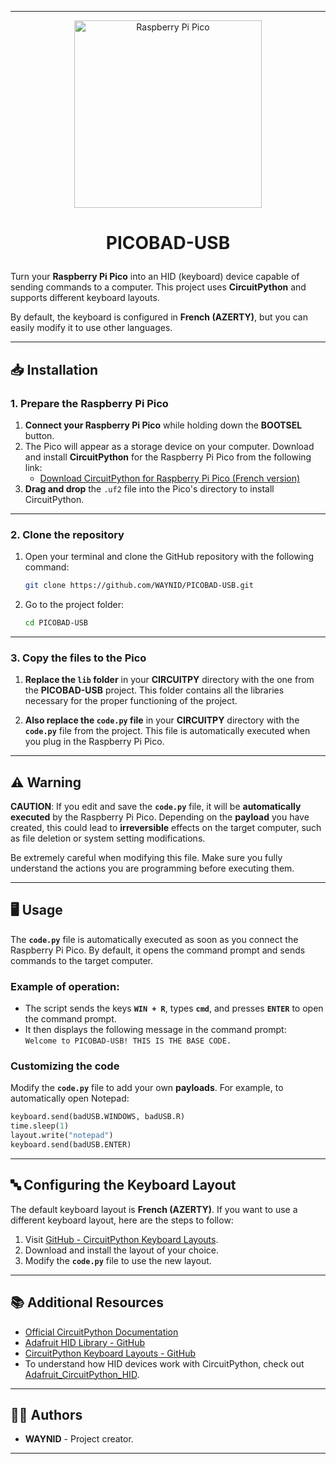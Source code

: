 
---

<p align="center">
  <img src="https://cdn-shop.adafruit.com/970x728/4864-00.jpg" alt="Raspberry Pi Pico" width="300"/>
</p>

# <p align="center">**PICOBAD-USB**</p>

Turn your **Raspberry Pi Pico** into an HID (keyboard) device capable of sending commands to a computer. This project uses **CircuitPython** and supports different keyboard layouts.

By default, the keyboard is configured in **French (AZERTY)**, but you can easily modify it to use other languages.

---

## **📥 Installation**

### 1. Prepare the Raspberry Pi Pico

1. **Connect your Raspberry Pi Pico** while holding down the **BOOTSEL** button.
2. The Pico will appear as a storage device on your computer. Download and install **CircuitPython** for the Raspberry Pi Pico from the following link:
   - [Download CircuitPython for Raspberry Pi Pico (French version)](https://downloads.circuitpython.org/bin/raspberry_pi_pico/fr/adafruit-circuitpython-raspberry_pi_pico-fr-9.2.1.uf2)
3. **Drag and drop** the `.uf2` file into the Pico's directory to install CircuitPython.

---

### 2. Clone the repository

1. Open your terminal and clone the GitHub repository with the following command:
   ```bash
   git clone https://github.com/WAYNID/PICOBAD-USB.git
   ```
2. Go to the project folder:
   ```bash
   cd PICOBAD-USB
   ```

---

### 3. Copy the files to the Pico

1. **Replace the `lib` folder** in your **CIRCUITPY** directory with the one from the **PICOBAD-USB** project. This folder contains all the libraries necessary for the proper functioning of the project.

2. **Also replace the `code.py` file** in your **CIRCUITPY** directory with the **`code.py`** file from the project. This file is automatically executed when you plug in the Raspberry Pi Pico.

---

## ⚠️ **Warning**

**CAUTION**: If you edit and save the **`code.py`** file, it will be **automatically executed** by the Raspberry Pi Pico. Depending on the **payload** you have created, this could lead to **irreversible** effects on the target computer, such as file deletion or system setting modifications.

Be extremely careful when modifying this file. Make sure you fully understand the actions you are programming before executing them.

---

## **🖥️ Usage**

The **`code.py`** file is automatically executed as soon as you connect the Raspberry Pi Pico. By default, it opens the command prompt and sends commands to the target computer.

### Example of operation:

- The script sends the keys **`WIN + R`**, types **`cmd`**, and presses **`ENTER`** to open the command prompt.
- It then displays the following message in the command prompt:  
  `Welcome to PICOBAD-USB! THIS IS THE BASE CODE.`

### Customizing the code

Modify the **`code.py`** file to add your own **payloads**. For example, to automatically open Notepad:

```python
keyboard.send(badUSB.WINDOWS, badUSB.R)
time.sleep(1)
layout.write("notepad")
keyboard.send(badUSB.ENTER)
```

---

## **🔤 Configuring the Keyboard Layout**

The default keyboard layout is **French (AZERTY)**. If you want to use a different keyboard layout, here are the steps to follow:

1. Visit [GitHub - CircuitPython Keyboard Layouts](https://github.com/Neradoc/Circuitpython_Keyboard_Layouts).
2. Download and install the layout of your choice.
3. Modify the **`code.py`** file to use the new layout.

---

## **📚 Additional Resources**

- [Official CircuitPython Documentation](https://circuitpython.org/)
- [Adafruit HID Library - GitHub](https://circuitpython.org/libraries)
- [CircuitPython Keyboard Layouts - GitHub](https://github.com/Neradoc/Circuitpython_Keyboard_Layouts)
- To understand how HID devices work with CircuitPython, check out [Adafruit_CircuitPython_HID](https://github.com/adafruit/Adafruit_CircuitPython_HID/).

---

## **👨‍💻 Authors**

- **WAYNID** - Project creator.

---
